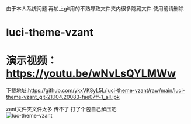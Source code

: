 由于本人系统问题 再加上git用的不熟导致文件夹内很多隐藏文件  使用前请删除

# luci-theme-vzant

# 演示视频：https://youtu.be/wNvLsQYLMWw

下载地址:https://github.com/ykxVK8yL5L/luci-theme-vzant/raw/main/luci-theme-vzant_git-21.104.20083-fae07ff-1_all.ipk

zant文件夹文件太多 传不了 打了个包自己解压吧   
![luc-theme-vzant](https://github.com/ykxVK8yL5L/luci-theme-vzant/raw/main/ScreenShot.png)

